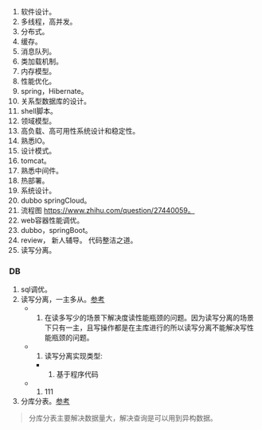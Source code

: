 1. 软件设计。  
1. 多线程，高并发。  
1. 分布式。  
1. 缓存。  
1. 消息队列。  
1. 类加载机制。    
1. 内存模型。  
1. 性能优化。  
1. spring，Hibernate。  
1. 关系型数据库的设计。  
1. shell脚本。  
1. 领域模型。   
1. 高负载、高可用性系统设计和稳定性。  
1. 熟悉IO。  
1. 设计模式。  
1. tomcat。  
1. 熟悉中间件。  
1. 热部署。  
1. 系统设计。  
1. dubbo springCloud。  
1. 流程图 https://www.zhihu.com/question/27440059。    
1. web容器性能调优。  
1. dubbo，springBoot。  
1. review， 新人辅导。  代码整洁之道。 
1. 读写分离。  



### DB
1. sql调优。  
1. 读写分离，一主多从。[参考](https://blog.csdn.net/u8AHNh95ix6lUC/article/details/79017745)     
    - 1. 在读多写少的场景下解决度读性能瓶颈的问题。因为读写分离的场景下只有一主，且写操作都是在主库进行的所以读写分离不能解决写性能瓶颈的问题。  
    - 1. 读写分离实现类型:   
        - 1. 基于程序代码  
    - 1. 111
1. 分库分表。[参考](https://blog.csdn.net/u8AHNh95ix6lUC/article/details/79017745)      
  > 分库分表主要解决数据量大，解决查询是可以用到异构数据。    
